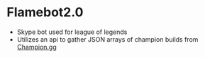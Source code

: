 # Flamebot2.0
<ul>
  <li>Skype bot used for league of legends</li>
  <li>Utilizes an api to gather JSON arrays of champion builds from <a href="Champion.gg">Champion.gg</a></li>
</ul>
